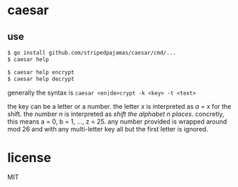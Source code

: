 # caesar

## use
```bash
$ go install github.com/stripedpajamas/caesar/cmd/...
$ caesar help

$ caesar help encrypt
$ caesar help decrypt
```

generally the syntax is `caesar <en|de>crypt -k <key> -t <text>`

the key can be a letter or a number. the letter _x_ is interpreted as _a = x_ for the shift. the number _n_ is interpreted as _shift the alphabet n places_. concretly, this means a = 0, b = 1, ..., z = 25. any number provided is wrapped around mod 26 and with any multi-letter key all but the first letter is ignored.

# license
MIT
